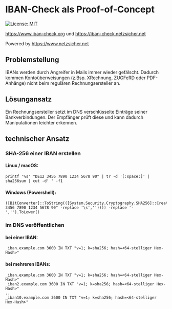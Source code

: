 # IBAN-Check als Proof-of-Concept

[![License: MIT](https://img.shields.io/badge/License-MIT-yellow.svg)](LICENSE)

https://www.iban-check.org und https://iban-check.netzsicher.net

Powered by https://www.netzsicher.net

## Problemstellung
IBANs werden durch Angreifer in Mails immer wieder gefälscht. Dadurch kommen Kontoüberweisungen (z.Bsp. XRechnung, ZUGFeRD oder PDF-Anhänge) nicht beim regulären Rechnungsersteller an.

## Lösungansatz
Ein Rechnungsersteller setzt im DNS verschlüsselte Einträge seiner Bankverbindungen. Der Empfänger prüft diese und kann dadurch Manipulationen leichter erkennen.

## technischer Ansatz
### SHA-256 einer IBAN erstellen
#### Linux / macOS:
```
printf '%s' "DE12 3456 7890 1234 5678 90" | tr -d '[:space:]' | sha256sum | cut -d' ' -f1
```

#### Windows (Powershell):
```
([BitConverter]::ToString(([System.Security.Cryptography.SHA256]::Create()).ComputeHash([System.Text.Encoding]::UTF8.GetBytes(("DE12 3456 7890 1234 5678 90" -replace '\s','')))) -replace '-','').ToLower()
```
### im DNS veröffentlichen
#### bei einer IBAN:
```
_iban.example.com 3600 IN TXT "v=1; k=sha256; hash=<64-stelliger Hex-Hash>"
```
#### bei mehreren IBANs:
```
_iban.example.com 3600 IN TXT "v=1; k=sha256; hash=<64-stelliger Hex-Hash>"
_iban2.example.com 3600 IN TXT "v=1; k=sha256; hash=<64-stelliger Hex-Hash>"
..
_iban10.example.com 3600 IN TXT "v=1; k=sha256; hash=<64-stelliger Hex-Hash>"
```
